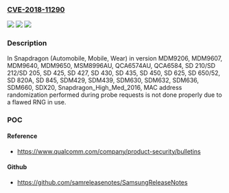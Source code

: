### [CVE-2018-11290](https://cve.mitre.org/cgi-bin/cvename.cgi?name=CVE-2018-11290)
![](https://img.shields.io/static/v1?label=Product&message=Snapdragon%20Automobile%2C%20Snapdragon%20Mobile%2C%20Snapdragon%20Wear&color=blue)
![](https://img.shields.io/static/v1?label=Version&message=n%2Fa&color=blue)
![](https://img.shields.io/static/v1?label=Vulnerability&message=Cryptographic%20Issues%20in%20WLAN&color=brighgreen)

### Description

In Snapdragon (Automobile, Mobile, Wear) in version MDM9206, MDM9607, MDM9640, MDM9650, MSM8996AU, QCA6574AU, QCA6584, SD 210/SD 212/SD 205, SD 425, SD 427, SD 430, SD 435, SD 450, SD 625, SD 650/52, SD 820A, SD 845, SDM429, SDM439, SDM630, SDM632, SDM636, SDM660, SDX20, Snapdragon_High_Med_2016, MAC address randomization performed during probe requests is not done properly due to a flawed RNG in use.

### POC

#### Reference
- https://www.qualcomm.com/company/product-security/bulletins

#### Github
- https://github.com/samreleasenotes/SamsungReleaseNotes

